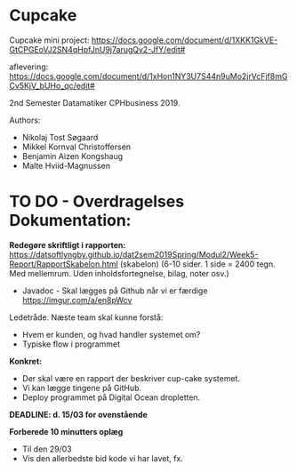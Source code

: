 # Cupcake

Cupcake mini project:
https://docs.google.com/document/d/1XKK1GkVE-GtCPGEoVJ2SN4qHpfJnU9j7arugQv2-JfY/edit#

aflevering: https://docs.google.com/document/d/1xHon1NY3U7S44n9uMo2jrVcFjf8mGCv5KjV_bUHo_qc/edit#

2nd Semester Datamatiker CPHbusiness 2019.

Authors:
 - Nikolaj Tost Søgaard
 - Mikkel Kornval Christoffersen
 - Benjamin Aizen Kongshaug
 - Malte Hviid-Magnussen

# TO DO - Overdragelses Dokumentation:
 
**Redegøre skriftligt i rapporten:**
https://datsoftlyngby.github.io/dat2sem2019Spring/Modul2/Week5-Report/RapportSkabelon.html (skabelon)
(6-10 sider. 1 side = 2400 tegn. Med mellemrum. Uden inholdsfortegnelse, bilag, noter osv.)
 * Javadoc - Skal lægges på Github når vi er færdige https://imgur.com/a/en8pWcv

Ledetråde. Næste team skal kunne forstå:
 - Hvem er kunden, og hvad handler systemet om?
 - Typiske flow i programmet

**Konkret:**

 * Der skal være en rapport der beskriver cup-cake systemet.
 * Vi kan lægge tingene på GitHub.
 * Deploy programmet på Digital Ocean dropletten.

**DEADLINE: d. 15/03 for ovenstående**

**Forberede 10 minutters oplæg**
 * Til den 29/03
 * Vis den allerbedste bid kode vi har lavet, fx.
